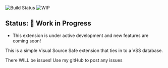 ![Build Status](https://img.shields.io/badge/version-0.0.2-brightgreen)
![WIP](https://img.shields.io/badge/status-WIP-yellow)

## Status: 🚧 Work in Progress
- This extension is under active development and new features are coming soon!

This is a simple Visual Source Safe extension that ties in to a VSS database.

There WILL be issues!
Use my gitHub to post any issues